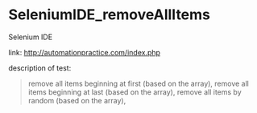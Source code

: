 # SeleniumIDE_removeAllItems

Selenium IDE

link:
http://automationpractice.com/index.php

description of test:
> remove all items beginning at first (based on the array),
> remove all items beginning at last (based on the array),
> remove all items by random (based on the array),
